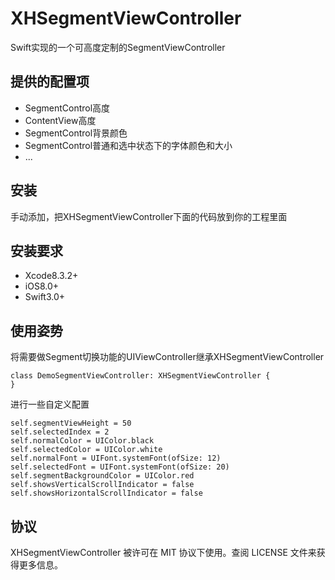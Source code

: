 # XHSegmentViewController
Swift实现的一个可高度定制的SegmentViewController

提供的配置项
---
- SegmentControl高度
- ContentView高度
- SegmentControl背景颜色
- SegmentControl普通和选中状态下的字体颜色和大小
- ...

安装
---
手动添加，把XHSegmentViewController下面的代码放到你的工程里面

安装要求
---
- Xcode8.3.2+
- iOS8.0+
- Swift3.0+

使用姿势
---
将需要做Segment切换功能的UIViewController继承XHSegmentViewController

```
class DemoSegmentViewController: XHSegmentViewController {
}
```
进行一些自定义配置

```
self.segmentViewHeight = 50
self.selectedIndex = 2
self.normalColor = UIColor.black
self.selectedColor = UIColor.white
self.normalFont = UIFont.systemFont(ofSize: 12)
self.selectedFont = UIFont.systemFont(ofSize: 20)
self.segmentBackgroundColor = UIColor.red
self.showsVerticalScrollIndicator = false
self.showsHorizontalScrollIndicator = false
```

协议
---
XHSegmentViewController 被许可在 MIT 协议下使用。查阅 LICENSE 文件来获得更多信息。




